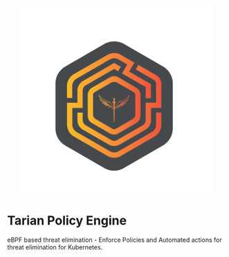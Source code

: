 <p align="center"><img src="tarian-logo1.png" width="450"></p>

# Tarian Policy Engine

eBPF based threat elimination - Enforce Policies and Automated actions for threat elimination for Kubernetes.

